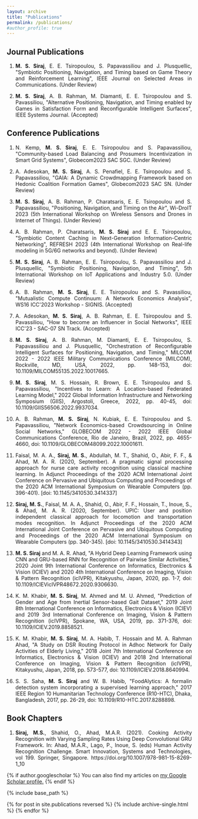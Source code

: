```yaml
---
layout: archive
title: "Publications"
permalink: /publications/
#author_profile: true
---
```


<H2>Journal Publications</H2>

<ol>
   <li><p align="justify"><b>M. S. Siraj</b>, E. E. Tsiropoulou, S. Papavassiliou and J. Plusquellic, "Symbiotic Positioning, Navigation, and Timing based on Game Theory and Reinforcement Learning", IEEE Journal on Selected Areas in Communications. (Under Review)</p></li>
  <li><p align="justify"><b>M. S. Siraj</b>, A. B. Rahman, M. Diamanti, E. E. Tsiropoulou and S. Pavassiliou, "Alternative Positioning, Navigation, and Timing enabled by Games in Satisfaction Form and Reconfigurable Intelligent Surfaces", IEEE Systems Journal. (Accepted)</p></li>
</ol>

<H2>Conference Publications</H2>

<ol>
   <li><p align="justify">N. Kemp, <b>M. S. Siraj</b>, E. E. Tsiropoulou and S. Papavassiliou, "Community-based Load Balancing and Prosumers Incentivization in Smart Grid Systems", Globecom2023 SAC SGC. (Under Review)</p></li>
   <li><p align="justify">A. Adesokan, <b>M. S. Siraj</b>, A. S. Penafiel, E. E. Tsiropoulou and S. Papavassiliou, "GAIA: A Dynamic Crowdmapping Framework based on Hedonic Coalition Formation Games", Globecom2023 SAC SN. (Under Review)</p></li>
   <li><p align="justify"><b>M. S. Siraj</b>, A. B. Rahman, P. Charatsaris, E. E. Tsiropoulou and S. Papavassiliou, "Positioning, Navigation, and Timing on the Air", Wi-DroIT 2023 (5th International Workshop on Wireless Sensors and Drones in Internet of Things). (Under Review)</p></li>
   <li><p align="justify">A. B. Rahman, P. Charatsaris, <b>M. S. Siraj</b> and E. E. Tsiropoulou, "Symbiotic Content Caching in Next-Generation Information-Centric Networking", REFRESH 2023 (4th International Workshop on Real-life modeling in 5G/6G networks and beyond). (Under Review)</p></li>
  <li><p align="justify"><b>M. S. Siraj</b>, A. B. Rahman, E. E. Tsiropoulou, S. Papavassiliou and J. Plusquellic, "Symbiotic Positioning, Navigation, and Timing", 5th International Workshop on IoT Applications and Industry 5.0. (Under Review)</p></li>
  <li><p align="justify">A. B. Rahman, <b>M. S. Siraj</b>, E. E. Tsiropoulou and S. Pavassiliou, "Mutualistic Compute Continuum: A Network Economics Analysis", WS16 ICC'2023 Workshop - SIGNIS. (Accepted)</p></li>
  <li><p align="justify">A. Adesokan, <b>M. S. Siraj</b>, A. B. Rahman, E. E. Tsiropoulou and S. Pavassiliou, "How to become an Influencer in Social Networks", IEEE ICC'23 - SAC-07 SN Track. (Accepted)</p></li>
  <li><p align="justify"><b>M. S. Siraj</b>, A. B. Rahman, M. Diamanti, E. E. Tsiropoulou, S. Papavassiliou and J. Plusquellic, "Orchestration of Reconfigurable Intelligent Surfaces for Positioning, Navigation, and Timing," MILCOM 2022 - 2022 IEEE Military Communications Conference (MILCOM), Rockville, MD, USA, 2022, pp. 148-153, doi: 10.1109/MILCOM55135.2022.10017665.</p></li>
  <li><p align="justify"><b>M. S. Siraj</b>, M. S. Hossain, R. Brown, E. E. Tsiropoulou and S. Papavassiliou, "Incentives to Learn: A Location-based Federated Learning Model," 2022 Global Information Infrastructure and Networking Symposium (GIIS), Argostoli, Greece, 2022, pp. 40-45, doi: 10.1109/GIIS56506.2022.9937034.</p></li>
  <li><p align="justify">A. B. Rahman, <b>M. S. Siraj</b>, N. Kubiak, E. E. Tsiropoulou and S. Papavassiliou, "Network Economics-based Crowdsourcing in Online Social Networks," GLOBECOM 2022 - 2022 IEEE Global Communications Conference, Rio de Janeiro, Brazil, 2022, pp. 4655-4660, doi: 10.1109/GLOBECOM48099.2022.10001611.</p></li> 
  <li><p align="justify">Faisal, M. A. A., <b>Siraj, M. S.</b>, Abdullah, M. T., Shahid, O., Abir, F. F., & Ahad, M. A. R. (2020, September). A pragmatic signal processing approach for nurse care activity recognition using classical machine learning. In Adjunct Proceedings of the 2020 ACM International Joint Conference on Pervasive and Ubiquitous Computing and Proceedings of the 2020 ACM International Symposium on Wearable Computers (pp. 396-401). [doi: 10.1145/3410530.3414337]</p></li>
  <li><p align="justify"><b>Siraj, M. S.</b>, Faisal, M. A. A., Shahid, O., Abir, F. F., Hossain, T., Inoue, S., & Ahad, M. A. R. (2020, September). UPIC: User and position independent classical approach for locomotion and transportation modes recognition. In Adjunct Proceedings of the 2020 ACM International Joint Conference on Pervasive and Ubiquitous Computing and Proceedings of the 2020 ACM International Symposium on Wearable Computers (pp. 340-345). [doi: 10.1145/3410530.3414343]</p></li> 
  <li><p align="justify"><b>M. S. Siraj</b> and M. A. R. Ahad, "A Hybrid Deep Learning Framework using CNN and GRU-based RNN for Recognition of Pairwise Similar Activities," 2020 Joint 9th International Conference on Informatics, Electronics & Vision (ICIEV) and 2020 4th International Conference on Imaging, Vision & Pattern Recognition (icIVPR), Kitakyushu, Japan, 2020, pp. 1-7, doi: 10.1109/ICIEVicIVPR48672.2020.9306630.</p></li>
  <li><p align="justify">K. M. Khabir, <b>M. S. Siraj</b>, M. Ahmed and M. U. Ahmed, "Prediction of Gender and Age from Inertial Sensor-based Gait Dataset," 2019 Joint 8th International Conference on Informatics, Electronics & Vision (ICIEV) and 2019 3rd International Conference on Imaging, Vision & Pattern Recognition (icIVPR), Spokane, WA, USA, 2019, pp. 371-376, doi: 10.1109/ICIEV.2019.8858521.</p></li> 
  <li><p align="justify">K. M. Khabir, <b>M. S. Siraj</b>, M. A. Habib, T. Hossain and M. A. Rahman Ahad, "A Study on DSR Routing Protocol in Adhoc Network for Daily Activities of Elderly Living," 2018 Joint 7th International Conference on Informatics, Electronics & Vision (ICIEV) and 2018 2nd International Conference on Imaging, Vision & Pattern Recognition (icIVPR), Kitakyushu, Japan, 2018, pp. 573-577, doi: 10.1109/ICIEV.2018.8640994.</p></li>
  <li><p align="justify">S. S. Saha, <b>M. S. Siraj</b> and W. B. Habib, "FoodAlytics: A formalin detection system incorporating a supervised learning approach," 2017 IEEE Region 10 Humanitarian Technology Conference (R10-HTC), Dhaka, Bangladesh, 2017, pp. 26-29, doi: 10.1109/R10-HTC.2017.8288898.</p></li>
</ol>

<H2>Book Chapters</H2>

<ol>
   <li><p align="justify"><b>Siraj, M.S.</b>, Shahid, O., Ahad, M.A.R. (2021). Cooking Activity Recognition with Varying Sampling Rates Using Deep Convolutional GRU Framework. In: Ahad, M.A.R., Lago, P., Inoue, S. (eds) Human Activity Recognition Challenge. Smart Innovation, Systems and Technologies, vol 199. Springer, Singapore. https://doi.org/10.1007/978-981-15-8269-1_10</p></li>
</ol>

{% if author.googlescholar %}
  You can also find my articles on <u><a href="{{author.googlescholar}}">my Google Scholar profile</a>.</u>
{% endif %}

{% include base_path %}

{% for post in site.publications reversed %}
  {% include archive-single.html %}
{% endfor %}

